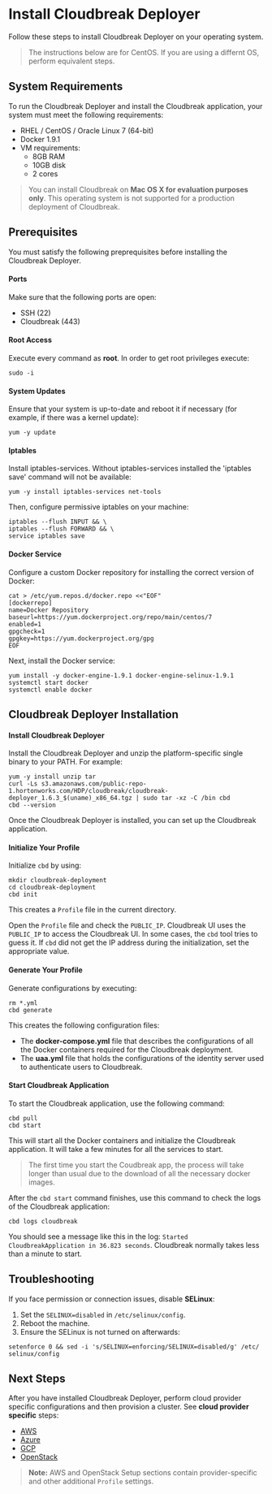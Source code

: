 # Install Cloudbreak Deployer

Follow these steps to install Cloudbreak Deployer on your operating system. 

>The instructions below are for CentOS. If you are using a differnt OS, perform equivalent steps. 

## System Requirements

To run the Cloudbreak Deployer and install the Cloudbreak application, your system must meet the following requirements:

  * RHEL / CentOS / Oracle Linux 7 (64-bit)
  * Docker 1.9.1
  * VM requirements:
    * 8GB RAM
    * 10GB disk
    * 2 cores

> You can install Cloudbreak on **Mac OS X for evaluation purposes only**. This operating system is not supported
for a production deployment of Cloudbreak.

## Prerequisites

You must satisfy the following preprequisites before installing the Cloudbreak Deployer.

#### Ports 
Make sure that the following ports are open:

* SSH (22)
* Cloudbreak (443)

#### Root Access  

Execute every command as **root**. In order to get root privileges execute:

```
sudo -i
```

#### System Updates

Ensure that your system is up-to-date and reboot it if necessary (for example, if there was a kernel update):

```
yum -y update
```
#### Iptables

Install iptables-services. Without iptables-services installed the 'iptables save' command will not be available:

```
yum -y install iptables-services net-tools
```

Then, configure permissive iptables on your machine:

```
iptables --flush INPUT && \
iptables --flush FORWARD && \
service iptables save
```
#### Docker Service

Configure a custom Docker repository for installing the correct version of Docker:

```
cat > /etc/yum.repos.d/docker.repo <<"EOF"
[dockerrepo]
name=Docker Repository
baseurl=https://yum.dockerproject.org/repo/main/centos/7
enabled=1
gpgcheck=1
gpgkey=https://yum.dockerproject.org/gpg
EOF
```

Next, install the Docker service:

```
yum install -y docker-engine-1.9.1 docker-engine-selinux-1.9.1
systemctl start docker
systemctl enable docker
```
## Cloudbreak Deployer Installation

#### Install Cloudbreak Deployer

Install the Cloudbreak Deployer and unzip the platform-specific single binary to your PATH. For example:

```
yum -y install unzip tar
curl -Ls s3.amazonaws.com/public-repo-1.hortonworks.com/HDP/cloudbreak/cloudbreak-deployer_1.6.3_$(uname)_x86_64.tgz | sudo tar -xz -C /bin cbd
cbd --version
```

Once the Cloudbreak Deployer is installed, you can set up the Cloudbreak application.

#### Initialize Your Profile

Initialize `cbd` by using:

```
mkdir cloudbreak-deployment
cd cloudbreak-deployment
cbd init
```

This creates a `Profile` file in the current directory.   

Open the `Profile` file and check the `PUBLIC_IP`. Cloudbreak UI uses the `PUBLIC_IP` to access the Cloudbreak UI. In some cases, the `cbd` tool tries to guess it. If `cbd` did not get the IP address during the initialization, set the appropriate value.


#### Generate Your Profile

Generate configurations by executing:

```
rm *.yml
cbd generate
```

This creates the following configuration files:

- The **docker-compose.yml** file that describes the configurations of all the Docker containers required for the Cloudbreak deployment.
- The **uaa.yml** file that holds the configurations of the identity server used to authenticate users to Cloudbreak.


#### Start Cloudbreak Application

To start the Cloudbreak application, use the following command:

```
cbd pull
cbd start
```

This will start all the Docker containers and initialize the Cloudbreak application. It will take a few minutes for all the services to start.

>The first time you start the Coudbreak app, the process will take longer than usual due to the download of all the necessary docker images.

After the `cbd start` command finishes, use this command to check the logs of the Cloudbreak application:

```
cbd logs cloudbreak
```
You should see a message like this in the log: `Started CloudbreakApplication in 36.823 seconds`. Cloudbreak normally takes less than a minute to start. 


## Troubleshooting

If you face permission or connection issues, disable **SELinux**:

  1. Set the `SELINUX=disabled` in `/etc/selinux/config`.
  2. Reboot the machine.
  3. Ensure the SELinux is not turned on afterwards:

```
setenforce 0 && sed -i 's/SELINUX=enforcing/SELINUX=disabled/g' /etc/ selinux/config
```

## Next Steps

After you have installed Cloudbreak Deployer, perform cloud provider specific configurations and then provision a cluster. See **cloud provider specific** steps:

 * [AWS](aws.md#aws-setup)
 * [Azure](azure.md)
 * [GCP](gcp.md#google-setup)
 * [OpenStack](openstack.md#openstack-setup)

> **Note:** AWS and OpenStack Setup sections contain provider-specific and other additional `Profile` settings.
